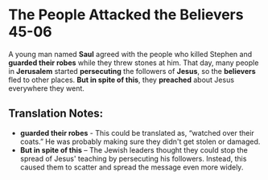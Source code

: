 The People Attacked the Believers 45-06
=========================================


A young man named **Saul** agreed with the people who killed Stephen
and **guarded their robes** while they threw stones at him. That day,
many people in **Jerusalem** started **persecuting** the followers of
**Jesus**, so the **believers** fled to other places. **But in spite of
this**, they **preached** about Jesus everywhere they went.

Translation Notes:
------------------

-   **guarded their robes** - This could be translated as, “watched over
    their coats.” He was probably making sure they didn't get stolen
    or damaged.
-   **But in spite of this** – The Jewish leaders thought they could
    stop the spread of Jesus' teaching by persecuting his followers.
    Instead, this caused them to scatter and spread the message even
    more widely.

